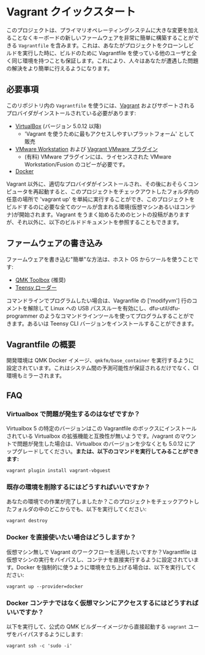 # Vagrant クイックスタート

<!---
  original document: 0.9.10:docs/getting_started_vagrant.md
  git diff 0.9.10 HEAD -- docs/getting_started_vagrant.md | cat
-->

このプロジェクトは、プライマリオペレーティングシステムに大きな変更を加えることなくキーボードの新しいファームウェアを非常に簡単に構築することができる `Vagrantfile` を含みます。これは、あなたがプロジェクトをクローンしビルドを実行した時に、ビルドのために Vagrantfile を使っている他のユーザと全く同じ環境を持つことも保証します。これにより、人々はあなたが遭遇した問題の解決をより簡単に行えるようになります。

## 必要事項

このリポジトリ内の `Vagrantfile` を使うには、[Vagrant](https://www.vagrantup.com/) およびサポートされるプロバイダがインストールされている必要があります:

* [VirtualBox](https://www.virtualbox.org/) (バージョン 5.0.12 以降)
   * 'Vagrant を使うために最もアクセスしやすいプラットフォーム' として販売
* [VMware Workstation](https://www.vmware.com/products/workstation) および [Vagrant VMware プラグイン](https://www.vagrantup.com/vmware)
   * (有料) VMware プラグインには、ライセンスされた VMware Workstation/Fusion のコピーが必要です。
* [Docker](https://www.docker.com/)

Vagrant 以外に、適切なプロバイダがインストールされ、その後におそらくコンピュータを再起動すると、このプロジェクトをチェックアウトしたフォルダ内の任意の場所で 'vagrant up' を単純に実行することができ、このプロジェクトをビルドするのに必要な全てのツールが含まれる環境(仮想マシンあるいはコンテナ)が開始されます。Vagrant をうまく始めるためのヒントの投稿がありますが、それ以外に、以下のビルドドキュメントを参照することもできます。

## ファームウェアの書き込み

ファームウェアを書き込む"簡単"な方法は、ホスト OS からツールを使うことです:

* [QMK Toolbox](https://github.com/qmk/qmk_toolbox) (推奨)
* [Teensy ローダー](https://www.pjrc.com/teensy/loader.html)

コマンドラインでプログラムしたい場合は、Vagranfile の ['modifyvm'] 行のコメントを解除して Linux への USB パススルーを有効にし、dfu-util/dfu-programmer のようなコマンドラインツールを使ってプログラムすることができます。あるいは Teensy CLI バージョンをインストールすることができます。

## Vagrantfile の概要
開発環境は QMK Docker イメージ、`qmkfm/base_container` を実行するように設定されています。これはシステム間の予測可能性が保証されるだけでなく、CI 環境もミラーされます。

## FAQ

### Virtualbox で問題が発生するのはなぜですか？
Virtualbox 5 の特定のバージョンはこの Vagrantfile のボックスにインストールされている Virtualbox の拡張機能と互換性が無いようです。/vagrant のマウントで問題が発生した場合は、Virtualbox のバージョンを少なくとも 5.0.12 にアップグレードしてください。**または、以下のコマンドを実行してみることができます:**

```console
vagrant plugin install vagrant-vbguest
```

### 既存の環境を削除するにはどうすればいいですか？
あなたの環境での作業が完了しましたか？このプロジェクトをチェックアウトしたフォルダの中のどこからでも、以下を実行してください:

```console
vagrant destroy
```

### Docker を直接使いたい場合はどうしますか？
仮想マシン無しで Vagrant のワークフローを活用したいですか？Vagrantfile は仮想マシンの実行をバイパスし、コンテナを直接実行するように設定されています。Docker を強制的に使うように環境を立ち上げる場合は、以下を実行してください:
```console
vagrant up --provider=docker
```

### Docker コンテナではなく仮想マシンにアクセスするにはどうすればいいですか？
以下を実行して、公式の QMK ビルダーイメージから直接起動する `vagrant` ユーザをバイパスするようにします:

```console
vagrant ssh -c 'sudo -i'
```
